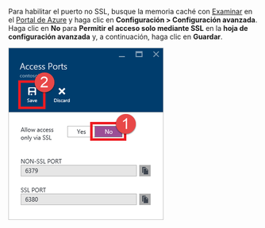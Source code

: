 Para habilitar el puerto no SSL, busque la memoria caché con [Examinar](../articles/redis-cache/cache-configure.md#configure-redis-cache-settings) en el [Portal de Azure](https://portal.azure.com) y haga clic en **Configuración > Configuración avanzada**. Haga clic en **No** para **Permitir el acceso solo mediante SSL** en la **hoja de configuración avanzada** y, a continuación, haga clic en **Guardar**.

![Configuración de caché en Redis](media/redis-cache-non-ssl-port/redis-cache-non-ssl-port.png)

<!---HONumber=AcomDC_0824_2016-->